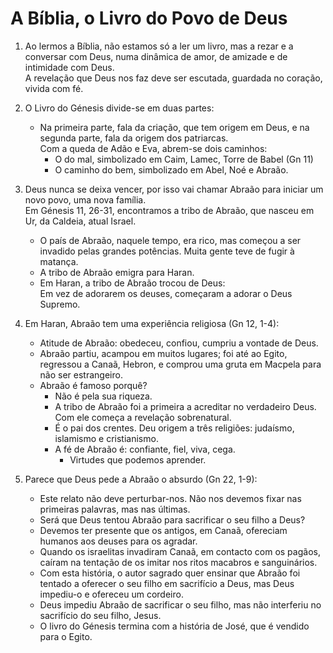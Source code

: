 # A Bíblia, o Livro do Povo de Deus

1. Ao lermos a Bíblia, não estamos só a ler um livro, mas a rezar e a conversar com Deus, numa dinâmica de amor, de amizade e de intimidade com Deus.  
A revelação que Deus nos faz deve ser escutada, guardada no coração, vivida com fé.

1. O Livro do Génesis divide-se em duas partes:
   - Na primeira parte, fala da criação, que tem origem em Deus, e na segunda parte, fala da origem dos patriarcas.  
Com a queda de Adão e Eva, abrem-se dois caminhos:
      - O do mal, simbolizado em Caim, Lamec, Torre de Babel (Gn 11)
      - O caminho do bem, simbolizado em Abel, Noé e Abraão.

1. Deus nunca se deixa vencer, por isso vai chamar Abraão para iniciar um novo povo, uma nova família.  
Em Génesis 11, 26-31, encontramos a tribo de Abraão, que nasceu em Ur, da Caldeia, atual Israel.
    - O país de Abraão, naquele tempo, era rico, mas começou a ser invadido pelas grandes potências. Muita gente teve de fugir à matança. 
    - A tribo de Abraão emigra para Haran. 
    - Em Haran, a tribo de Abraão trocou de Deus:  
Em vez de adorarem os deuses, começaram a adorar o Deus Supremo.

1. Em Haran, Abraão tem uma experiência religiosa (Gn 12, 1-4): 
    - Atitude de Abraão: obedeceu, confiou, cumpriu a vontade de Deus. 
    - Abraão partiu, acampou em muitos lugares; foi até ao Egito, regressou a Canaã, Hebron, e comprou uma gruta em Macpela para não ser estrangeiro.
    - Abraão é famoso porquê? 
      - Não é pela sua riqueza.
      - A tribo de Abraão foi a primeira a acreditar no verdadeiro Deus. Com ele começa a revelação sobrenatural.
      - É o pai dos crentes. Deu origem a três religiões: judaísmo, islamismo e cristianismo.
      - A fé de Abraão é: confiante, fiel, viva, cega. 
        - Virtudes que podemos aprender.

1. Parece que Deus pede a Abraão o absurdo (Gn 22, 1-9):
   - Este relato não deve perturbar-nos. Não nos devemos fixar nas primeiras palavras, mas nas últimas.
   - Será que Deus tentou Abraão para sacrificar o seu filho a Deus?
    - Devemos ter presente que os antigos, em Canaã, ofereciam humanos aos deuses para os agradar. 
    - Quando os israelitas invadiram Canaã, em contacto com os pagãos, caíram na tentação de os imitar nos ritos macabros e sanguinários.
    - Com esta história, o autor sagrado quer ensinar que Abraão foi tentado a oferecer o seu filho em sacrifício a Deus, mas Deus impediu-o e ofereceu um cordeiro.
    - Deus impediu Abraão de sacrificar o seu filho, mas não interferiu no sacrifício do seu filho, Jesus.
    - O livro do Génesis termina com a história de José, que é vendido para o Egito.

